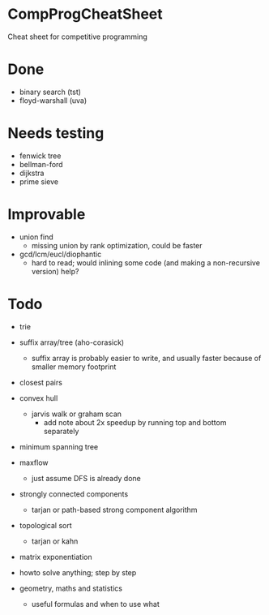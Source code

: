 # CompProgCheatSheet
Cheat sheet for competitive programming


# Done
- binary search (tst)
- floyd-warshall (uva)

# Needs testing
- fenwick tree
- bellman-ford
- dijkstra
- prime sieve

# Improvable
- union find
    - missing union by rank optimization, could be faster
- gcd/lcm/eucl/diophantic
    - hard to read; would inlining some code (and making a non-recursive version) help?

# Todo
- trie
- suffix array/tree (aho-corasick)
    - suffix array is probably easier to write, and usually faster because of smaller memory footprint
- closest pairs
- convex hull
    - jarvis walk or graham scan
        - add note about 2x speedup by running top and bottom separately

- minimum spanning tree
- maxflow
    - just assume DFS is already done
- strongly connected components
    - tarjan or path-based strong component algorithm
- topological sort
    - tarjan or kahn
- matrix exponentiation
- howto solve anything; step by step
- geometry, maths and statistics
    - useful formulas and when to use what